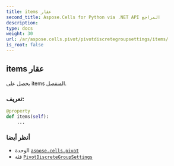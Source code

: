 ```yaml
---
title: items عقار
second_title: Aspose.Cells for Python via .NET API المراجع
description:
type: docs
weight: 30
url: /ar/aspose.cells.pivot/pivotdiscretegroupsettings/items/
is_root: false
---
```

##  items عقار

يحصل على items المنفصل.
###  تعريف:
```python
@property
def items(self):
    ...
```

###  أنظر أيضا
* الوحدة [`aspose.cells.pivot`](../../)
* فئة [`PivotDiscreteGroupSettings`](/cells/python-net/ar/aspose.cells.pivot/pivotdiscretegroupsettings)
